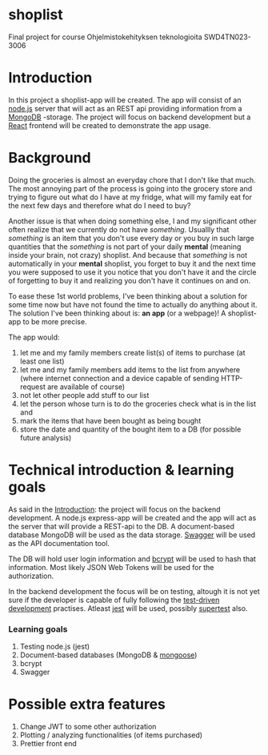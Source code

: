 # shoplist
Final project for course Ohjelmistokehityksen teknologioita SWD4TN023-3006

# Introduction
In this project a shoplist-app will be created. The app will consist of an [node.js](https://nodejs.org/en/) server that will act as an REST api providing information from a [MongoDB](https://www.mongodb.com/) -storage. The project will focus on backend development but a [React](https://reactjs.org/) frontend will be created to demonstrate the app usage.

# Background
Doing the groceries is almost an everyday chore that I don't like that much. The most annoying part of the process is going into the grocery store and trying to figure out what do I have at my fridge, what will my family eat for the next few days and therefore what do I need to buy?

Another issue is that when doing something else, I and my significant other often realize that we currently do not have _something_. Usuallly that _something_ is an item that you don't use every day or you buy in such large quantities that the _something_ is not part of your daily __mental__ (meaning inside your brain, not crazy) shoplist. And because that _something_ is not automatically in your __mental__ shoplist, you forget to buy it and the next time you were supposed to use it you notice that you don't have it and the circle of forgetting to buy it and realizing you don't have it continues on and on.

To ease these 1st world problems, I've been thinking about a solution for some time now but have not found the time to actually do anything about it. The solution I've been thinking about is: __an app__ (or a webpage)! A shoplist-app to be more precise.

The app would:
1. let me and my family members create list(s) of items to purchase (at least one list)
2. let me and my family members add items to the list from anywhere (where internet connection and a device capable of sending HTTP-request are available of course)
3. not let other people add stuff to our list
4. let the person whose turn is to do the groceries check what is in the list and
5. mark the items that have been bought as being bought
6. store the date and quantity of the bought item to a DB (for possible future analysis)

# Technical introduction & learning goals
As said in the [Introduction](#introduction): the project will focus on the backend development. A node.js express-app will be created and the app will act as the server that will provide a REST-api to the DB. A document-based database MongoDB will be used as the data storage. [Swagger](https://swagger.io/) will be used as the API documentation tool.

The DB will hold user login information and [bcrypt](https://github.com/kelektiv/node.bcrypt.js) will be used to hash that information. Most likely JSON Web Tokens will be used for the authorization.

In the backend development the focus will be on testing, altough it is not yet sure if the developer is capable of fully following the [test-driven development](https://en.wikipedia.org/wiki/Test-driven_development) practises. Atleast [jest](https://jestjs.io/) will be used, possibly [supertest](https://github.com/visionmedia/supertest) also.

### Learning goals
1. Testing node.js (jest)
2. Document-based databases (MongoDB & [mongoose](https://mongoosejs.com/))
3. bcrypt
4. Swagger
   
# Possible extra features
1. Change JWT to some other authorization
2. Plotting / analyzing functionalities (of items purchased)
3. Prettier front end